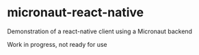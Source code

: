 # micronaut-react-native
Demonstration of a react-native client using a Micronaut backend

Work in progress, not ready for use
